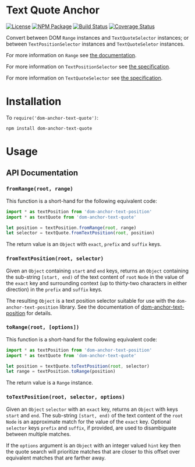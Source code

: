 Text Quote Anchor
=================

[![License](https://img.shields.io/badge/license-MIT-blue.svg)](http://opensource.org/licenses/MIT)
[![NPM Package](https://img.shields.io/npm/v/dom-anchor-text-quote.svg)](https://www.npmjs.com/package/dom-anchor-text-quote)
[![Build Status](https://travis-ci.org/tilgovi/dom-anchor-text-quote.svg?branch=master)](https://travis-ci.org/tilgovi/dom-anchor-text-quote)
[![Coverage Status](https://coveralls.io/repos/tilgovi/dom-anchor-text-quote/badge.svg?branch=master)](https://coveralls.io/r/tilgovi/dom-anchor-text-quote?branch=master)

Convert between DOM `Range` instances and `TextQuoteSelector` instances;
or between `TextPositionSelector` instances and `TextQuoteSeletor` instances.

For more information on `Range` see
[the documentation](https://developer.mozilla.org/en-US/docs/Web/API/Range).

For more information on `TextPositionSelector` see
[the specification](http://www.w3.org/TR/annotation-model/#text-position-selector).

For more information on `TextQuoteSelector` see
[the specification](http://www.w3.org/TR/annotation-model/#text-quote-selector).

Installation
============

To `require('dom-anchor-text-quote')`:

    npm install dom-anchor-text-quote

Usage
=====

## API Documentation

### `fromRange(root, range)`

This function is a short-hand for the following equivalent code:

``` js
import * as textPosition from 'dom-anchor-text-position'
import * as textQuote from 'dom-anchor-text-quote'

let position = textPosition.fromRange(root, range)
let selector = textQuote.fromTextPosition(root, position)
```

The return value is an `Object` with `exact`, `prefix` and `suffix` keys.

### `fromTextPosition(root, selector)`

Given an `Object` containing `start` and `end` keys, returns an `Object`
containing the sub-string `[start, end)` of the text content of `root` `Node`
in the value of the `exact` key and surrounding context (up to thirty-two
characters in either direction) in the `prefix` and `suffix` keys.

The resulting `Object` is a text position selector suitable for use with the
`dom-anchor-text-position` library. See the documentation of
[dom-anchor-text-position](https://github.com/tilgovi/dom-anchor-text-position)
for details.

### `toRange(root, [options])`

This function is a short-hand for the following equivalent code:

``` js
import * as textPosition from 'dom-anchor-text-position'
import * as textQuote from 'dom-anchor-text-quote'

let position = textQuote.toTextPosition(root, selector)
let range = textPosition.toRange(position)
```

The return value is a `Range` instance.

### `toTextPosition(root, selector, options)`

Given an `Object` `selector` with an `exact` key, returns an `Object` with
keys `start` and `end`. The sub-string `[start, end)` of the text content of
the `root` `Node` is an approximate match for the value of the `exact` key.
Optional `selector` keys `prefix` and `suffix`, if provided, are used to
disambiguate between multiple matches.

If the `options` argument is an `Object` with an integer valued `hint` key
then the quote search will prioritize matches that are closer to this offset
over equivalent matches that are farther away.
